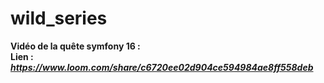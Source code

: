 # wild_series

**Vidéo de la quête symfony 16 :**  
**Lien :** ***https://www.loom.com/share/c6720ee02d904ce594984ae8ff558deb***